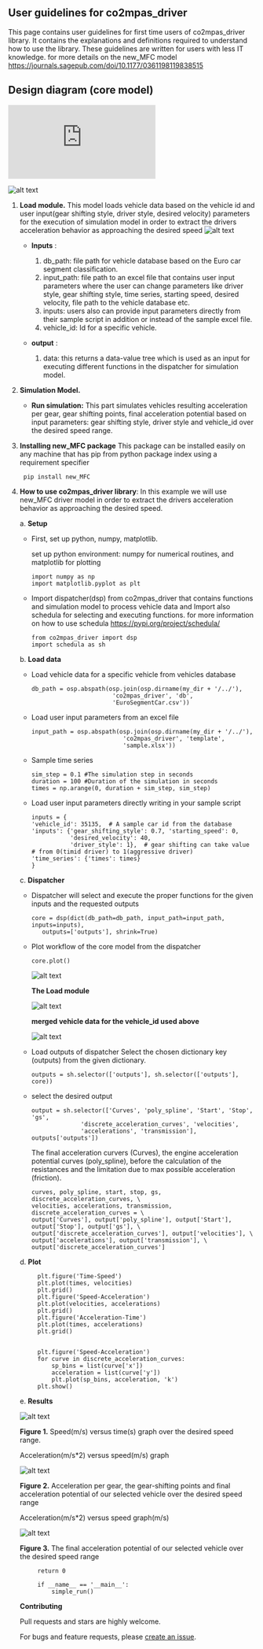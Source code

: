 ## User guidelines for co2mpas_driver
<!--move them to CONTRIBUTING.md -->

This page contains user guidelines for first time users of co2mpas_driver 
library. It contains the explanations and definitions required to understand how to use
the library. These guidelines are written for users with less IT knowledge.
for more details on the new_MFC model https://journals.sagepub.com/doi/10.1177/0361198119838515

## Design diagram (core model)

   ![alt text](https://github.com/ashenafimenza/new_MFC/blob/master/co2mpas_driver/images/Dispatcher_1893358985344.html)

   ![alt text](https://github.com/ashenafimenza/new_MFC/blob/master/co2mpas_driver/images/core.png)

1. **Load module.** This model loads vehicle data based on the vehicle id
 and user input(gear shifting style, driver style, desired velocity) parameters 
 for the execution of simulation model in order to extract the drivers acceleration
 behavior as approaching the desired speed
   ![alt text](https://github.com/ashenafimenza/new_MFC/blob/master/co2mpas_driver/images/load.png)
    * **Inputs** :
    
        1. db_path: file path for vehicle database based on the Euro car segment
           classification.
        2. input_path: file path to an excel file that contains user input 
           parameters where the user can change parameters like driver style, 
           gear shifting style, time series, starting speed, desired velocity, 
           file path to the vehicle database etc.
        3. inputs: users also can provide input parameters directly from their 
           sample script in addition or instead of the sample excel file.
        4. vehicle_id: Id for a specific vehicle.
    
    * **output** :
        
        1. data: this returns a data-value tree which is used as an input for 
           executing different functions in the dispatcher for simulation model. 

2. **Simulation Model.** 
    
    * **Run simulation:** This part simulates vehicles resulting acceleration per gear, 
       gear shifting points, final acceleration potential based on input parameters: 
       gear shifting style, driver style and vehicle_id over the desired speed range.

3. **Installing new_MFC package**
    This package can be installed easily on any machine that has pip 
    from python package index using a requirement specifier 
    
        pip install new_MFC 

4. **How to use co2mpas_driver library**:
    In this example we will use new_MFC driver model in order to extract the drivers 
    acceleration behavior as approaching the desired speed.
    
    a. **Setup** 
       
      * First, set up python, numpy, matplotlib.
      
        set up python environment: numpy for numerical routines, and matplotlib 
        for plotting
        
            import numpy as np
            import matplotlib.pyplot as plt
       
      * Import dispatcher(dsp) from co2mpas_driver that contains functions 
        and simulation model to process vehicle data and Import also schedula
        for selecting and executing functions. for more information on how to use 
        schedula https://pypi.org/project/schedula/
         
            from co2mpas_driver import dsp
            import schedula as sh
       
    b. **Load data**
    
      * Load vehicle data for a specific vehicle from vehicles database
       
            db_path = osp.abspath(osp.join(osp.dirname(my_dir + '/../'),
                                   'co2mpas_driver', 'db',
                                   'EuroSegmentCar.csv'))
            
      * Load user input parameters from an excel file
       
            input_path = osp.abspath(osp.join(osp.dirname(my_dir + '/../'),
                                      'co2mpas_driver', 'template',
                                      'sample.xlsx'))     
      
      * Sample time series
       
            sim_step = 0.1 #The simulation step in seconds
            duration = 100 #Duration of the simulation in seconds
            times = np.arange(0, duration + sim_step, sim_step)
            
      * Load user input parameters directly writing in your sample script
       
            inputs = {
            'vehicle_id': 35135,  # A sample car id from the database
            'inputs': {'gear_shifting_style': 0.7, 'starting_speed': 0,
                       'desired_velocity': 40,
                       'driver_style': 1},  # gear shifting can take value
            # from 0(timid driver) to 1(aggressive driver)
            'time_series': {'times': times}
            }
            
    c. **Dispatcher**      
      
      * Dispatcher will select and execute the proper functions for the given inputs 
        and the requested outputs
               
            core = dsp(dict(db_path=db_path, input_path=input_path, inputs=inputs),
               outputs=['outputs'], shrink=True)
               
      * Plot workflow of the core model from the dispatcher
               
            core.plot()
            
        ![alt text](https://github.com/ashenafimenza/new_MFC/blob/master/co2mpas_driver/images/core_example.PNG)
        
        **The Load module**
        
        ![alt text](https://github.com/ashenafimenza/new_MFC/blob/master/co2mpas_driver/images/load_example.PNG)
        
        **merged vehicle data for the vehicle_id used above**
        
        ![alt text](https://github.com/ashenafimenza/new_MFC/blob/master/co2mpas_driver/images/data.PNG)
            
      * Load outputs of dispatcher
        Select the chosen dictionary key (outputs) from the given dictionary.
               
            outputs = sh.selector(['outputs'], sh.selector(['outputs'], core))
            
      * select the desired output
            
            output = sh.selector(['Curves', 'poly_spline', 'Start', 'Stop', 'gs',
                          'discrete_acceleration_curves', 'velocities',
                          'accelerations', 'transmission'], outputs['outputs'])
             
        The final acceleration curvers (Curves), the engine acceleration potential 
        curves (poly_spline), before the calculation of the resistances and the
        limitation due to max possible acceleration (friction).
                        
            curves, poly_spline, start, stop, gs, discrete_acceleration_curves, \
            velocities, accelerations, transmission, discrete_acceleration_curves = \
            output['Curves'], output['poly_spline'], output['Start'], output['Stop'], output['gs'], \
            output['discrete_acceleration_curves'], output['velocities'], \
            output['accelerations'], output['transmission'], \
            output['discrete_acceleration_curves']
               
    d. **Plot**          
            
            plt.figure('Time-Speed')
            plt.plot(times, velocities)
            plt.grid()
            plt.figure('Speed-Acceleration')
            plt.plot(velocities, accelerations)
            plt.grid()
            plt.figure('Acceleration-Time')
            plt.plot(times, accelerations)
            plt.grid()
            
            
            plt.figure('Speed-Acceleration')
            for curve in discrete_acceleration_curves:
                sp_bins = list(curve['x'])
                acceleration = list(curve['y'])
                plt.plot(sp_bins, acceleration, 'k')
            plt.show()
            
    e. **Results**
      
     ![alt text](https://github.com/ashenafimenza/new_MFC/blob/master/co2mpas_driver/images/speed-time.PNG)
     
     **Figure 1.** Speed(m/s) versus time(s) graph over the desired speed range.
     
     Acceleration(m/s*2) versus speed(m/s) graph
      
     ![alt text](https://github.com/ashenafimenza/new_MFC/blob/master/co2mpas_driver/images/acce-speed.PNG)
     
     **Figure 2.** Acceleration per gear, the gear-shifting points and final acceleration potential of our selected 
       vehicle over the desired speed range
     
     Acceleration(m/s*2) versus speed graph(m/s)
      
     ![alt text](https://github.com/ashenafimenza/new_MFC/blob/master/co2mpas_driver/images/acc-time.PNG)
      
     **Figure 3.** The final acceleration potential of our selected vehicle over the desired speed range
     
            return 0
            
            if __name__ == '__main__':
                simple_run()  
   
   **Contributing**
   
   Pull requests and stars are highly welcome.
   
   For bugs and feature requests, please [create an issue](https://github.com/ashenafimenza/new_MFC/issues/new).
               
[1]: https://ljvmiranda921.github.io/notebook/2018/06/21/precommits-using-black-and-flake8/
[2]: https://black.readthedocs.io/  